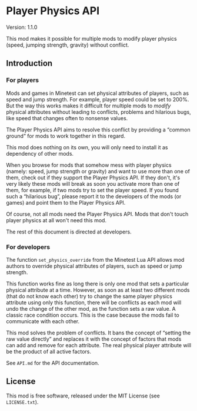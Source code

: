 # Player Physics API

Version: 1.1.0

This mod makes it possible for multiple mods to modify player physics (speed, jumping strength, gravity) without conflict.

## Introduction
### For players
Mods and games in Minetest can set physical attributes of players, such as speed and jump strength. For example, player speed could be set to 200%. But the way this works makes it difficult for multiple mods to *modify* physical attributes without leading to conflicts, problems and hilarious bugs, like speed that changes often to nonsense values.

The Player Physics API aims to resolve this conflict by providing a “common ground” for mods to work together in this regard.

This mod does nothing on its own, you will only need to install it as dependency of other mods.

When you browse for mods that somehow mess with player physics (namely: speed, jump strength or gravity) and want to use more than one of them, check out if they support the Player Physics API. If they don't, it's very likely these mods will break as soon you activate more than one of them, for example, if two mods try to set the player speed. If you found such a “hilarious bug”, please report it to the developers of the mods (or games) and point them to the Player Physics API.

Of course, not all mods need the Player Physics API. Mods that don't touch player physics at all won't need this mod.

The rest of this document is directed at developers.

### For developers
The function `set_physics_override` from the Minetest Lua API allows mod authors to override physical attributes of players, such as speed or jump strength.

This function works fine as long there is only one mod that sets a particular physical attribute at a time. However, as soon as at least two different mods (that do not know each other) try to change the same player physics attribute using only this function, there will be conflicts as each mod will undo the change of the other mod, as the function sets a raw value. A classic race condition occurs. This is the case because the mods fail to communicate with each other.

This mod solves the problem of conflicts. It bans the concept of “setting the raw value directly” and replaces it with the concept of factors that mods can add and remove for each attribute. The real physical player attribute will be the product of all active factors.

See `API.md` for the API documentation.

## License
This mod is free software, released under the MIT License (see `LICENSE.txt`).
